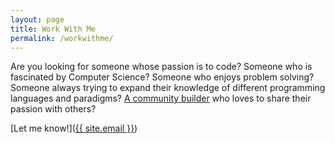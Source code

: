 ```yaml
---
layout: page
title: Work With Me
permalink: /workwithme/
---
```


Are you looking for someone whose passion is to code? Someone who is fascinated by Computer Science? Someone who enjoys problem solving? Someone always trying to expand their knowledge of different programming languages and paradigms? [A community builder](http://meetu.ps/c/2hnbb/pKWYM/f) who loves to share their passion with others?

[Let me know!](<a href="mailto:{{ site.email }}">{{ site.email }}</a>)
